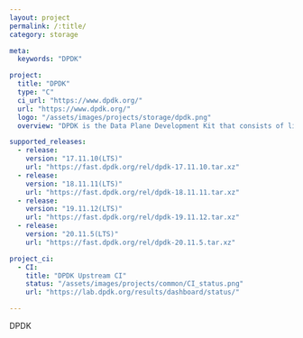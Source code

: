 ```yaml
---
layout: project
permalink: /:title/
category: storage

meta:
  keywords: "DPDK"

project:
  title: "DPDK"
  type: "C"
  ci_url: "https://www.dpdk.org/"
  url: "https://www.dpdk.org/"
  logo: "/assets/images/projects/storage/dpdk.png"
  overview: "DPDK is the Data Plane Development Kit that consists of libraries to accelerate packet processing workloads running on a wide variety of CPU architectures. Designed to run on x86, POWER and ARM processors, it runs mostly in Linux userland, with a FreeBSD port available for a subset of DPDK features. DPDK is licensed under the Open Source BSD License."

supported_releases:
  - release:
    version: "17.11.10(LTS)"
    url: "https://fast.dpdk.org/rel/dpdk-17.11.10.tar.xz"
  - release:
    version: "18.11.11(LTS)"
    url: "https://fast.dpdk.org/rel/dpdk-18.11.11.tar.xz"
  - release:
    version: "19.11.12(LTS)"
    url: "https://fast.dpdk.org/rel/dpdk-19.11.12.tar.xz"
  - release:
    version: "20.11.5(LTS)"
    url: "https://fast.dpdk.org/rel/dpdk-20.11.5.tar.xz"

project_ci:
  - CI:
    title: "DPDK Upstream CI"
    status: "/assets/images/projects/common/CI_status.png"
    url: "https://lab.dpdk.org/results/dashboard/status/"

---
```


<p>DPDK</p>
